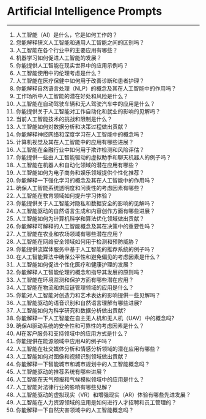 # Artificial Intelligence Prompts
---
1. 人工智能（AI）是什么，它是如何工作的？
2. 您能解释狭义人工智能和通用人工智能之间的区别吗？
3. 人工智能在各个行业中的主要应用有哪些？
4. 机器学习如何促进人工智能的发展？
5. 你能提供人工智能在现实世界中的应用示例吗？
6. 人工智能使用中的伦理考虑是什么？
7. 人工智能在医疗保健中如何用于改善诊断和患者护理？
8. 你能解释自然语言处理（NLP）的概念及其在人工智能中的作用吗？
9. 工作场所中人工智能的潜在好处和风险是什么？
10. 人工智能在自动驾驶车辆和无人驾驶汽车中的应用是什么？
11. 你能提供关于人工智能对工作自动化和就业的影响的见解吗？
12. 当前人工智能技术的挑战和限制是什么？
13. 人工智能如何对数据分析和决策过程做出贡献？
14. 你能解释神经网络和深度学习在人工智能中的概念吗？
15. 计算机视觉及其在人工智能中的应用有哪些进展？
16. 人工智能在金融行业中如何用于欺诈检测和风险评估？
17. 你能提供一些由人工智能驱动的虚拟助手和聊天机器人的例子吗？
18. 人工智能在机器人和自动化领域的潜在应用有哪些？
19. 人工智能如何为电子商务和娱乐领域提供个性化推荐？
20. 你能解释一下强化学习的概念及其在人工智能中的作用吗？
21. 确保人工智能系统透明度和问责性的考虑因素有哪些？
22. 人工智能在教育领域如何提升学习体验？
23. 你能提供关于人工智能对隐私和数据安全的影响的见解吗？
24. 人工智能驱动的自然语言生成和内容创作方面有哪些进展？
25. 人工智能如何为计算机科学和算法优化领域做出贡献？
26. 你能解释可解释的人工智能概念及其在决策中的重要性吗？
27. 人工智能在农业和农场领域有哪些潜在应用？
28. 人工智能在网络安全领域如何用于检测和预防威胁？
29. 你能提供流媒体服务中基于人工智能的推荐系统的例子吗？
30. 在人工智能算法中确保公平性和避免偏见的考虑因素是什么？
31. 人工智能如何促进个性化医疗和健康护理的发展？
32. 你能解释人工智能伦理的概念和指导其发展的原则吗？
33. 人工智能在环境监测和保护方面有哪些潜在应用？
34. 人工智能在物流和供应链管理领域的应用是什么？
35. 你能对人工智能对创造力和艺术表达的影响提供一些见解吗？
36. 人工智能驱动的语音识别和自然语言理解有哪些进展?
37. 人工智能如何为科学研究和数据分析做出贡献?
38. 你能解释一下人工智能在自主无人机和无人机（UAV）中的概念吗?
39. 确保AI驱动系统的安全性和可靠性的考虑因素是什么？
40. AI在客户服务和支持领域中的应用方式是什么？
41. 你能提供在能源领域中应用AI的例子吗？
42. 人工智能在社交媒体分析和情感分析领域的潜在应用有哪些？
43. 人工智能如何对图像和视频识别领域做出贡献？
44. 你能解释一下智能城市和城市规划中的人工智能概念吗？
45. 人工智能驱动的推荐系统有哪些进展？
46. 人工智能在天气预报和气候模拟领域中的应用是什么？
47. 人工智能对法律行业的影响有哪些见解？
48. 人工智能驱动的虚拟现实（VR）和增强现实（AR）体验有哪些先进发展？
49. 人工智能在人力资源领域的应用是如何进行人才招聘和员工管理的？
50. 你能解释一下自然灾害领域中的人工智能概念吗？
